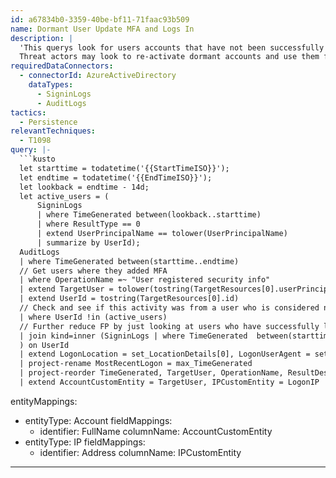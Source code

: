 ```yaml
---
id: a67834b0-3359-40be-bf11-71faac93b509
name: Dormant User Update MFA and Logs In
description: |
  'This querys look for users accounts that have not been successfully logged into recently, who then have a MFA method added or updated before logging in.
  Threat actors may look to re-activate dormant accounts and use them for access by adding MFA methods in the hope that changes to such dormant accounts may go un-noticed.'
requiredDataConnectors:
  - connectorId: AzureActiveDirectory
    dataTypes:
      - SigninLogs
      - AuditLogs
tactics:
  - Persistence
relevantTechniques:
  - T1098
query: |-
  ```kusto
  let starttime = todatetime('{{StartTimeISO}}');
  let endtime = todatetime('{{EndTimeISO}}');
  let lookback = endtime - 14d;
  let active_users = (
      SigninLogs
      | where TimeGenerated between(lookback..starttime)
      | where ResultType == 0
      | extend UserPrincipalName == tolower(UserPrincipalName)
      | summarize by UserId);
  AuditLogs
  | where TimeGenerated between(starttime..endtime)
  // Get users where they added MFA
  | where OperationName =~ "User registered security info"
  | extend TargetUser = tolower(tostring(TargetResources[0].userPrincipalName))
  | extend UserId = tostring(TargetResources[0].id)
  // Check and see if this activity was from a user who is considered not active
  | where UserId !in (active_users)
  // Further reduce FP by just looking at users who have successfully logged in recently as well (avoiding hits for users adding MFA but not actually logging in)
  | join kind=inner (SigninLogs | where TimeGenerated  between(starttime..endtime) | where ResultType == 0 | summarize max(TimeGenerated), make_set(IPAddress), make_set(UserAgent), make_set(LocationDetails) by UserPrincipalName, UserId
  ) on UserId
  | extend LogonLocation = set_LocationDetails[0], LogonUserAgent = set_UserAgent[0], LogonIP = set_IPAddress[0]
  | project-rename MostRecentLogon = max_TimeGenerated
  | project-reorder TimeGenerated, TargetUser, OperationName, ResultDescription, MostRecentLogon, LogonUserAgent, LogonLocation, LogonIP
  | extend AccountCustomEntity = TargetUser, IPCustomEntity = LogonIP
  ```
entityMappings:
  - entityType: Account
    fieldMappings:
      - identifier: FullName
        columnName: AccountCustomEntity
  - entityType: IP
    fieldMappings:
      - identifier: Address
        columnName: IPCustomEntity
---
```



